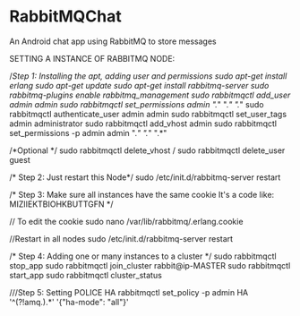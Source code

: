 # RabbitMQChat
An Android chat app using RabbitMQ to store messages


SETTING A INSTANCE OF RABBITMQ NODE:

/*Step 1: Installing the apt, adding user and permissions
sudo apt-get install erlang
sudo apt-get update
sudo apt-get install rabbitmq-server
sudo rabbitmq-plugins enable rabbitmq_management
sudo rabbitmqctl add_user admin admin
sudo rabbitmqctl set_permissions admin ".*" ".*" ".*" 
sudo rabbitmqctl authenticate_user admin admin
sudo rabbitmqctl set_user_tags admin administrator
sudo rabbitmqctl add_vhost admin
sudo rabbitmqctl set_permissions -p admin admin ".*" ".*" ".*" 

/*Optional */
sudo rabbitmqctl delete_vhost /
sudo rabbitmqctl delete_user guest

/* Step 2: Just restart this Node*/
sudo /etc/init.d/rabbitmq-server restart
 
/* Step 3: Make sure all instances have the same cookie
 It's a code like:  MIZIIEKTBIOHKBUTTGFN
*/

// To edit the cookie
sudo nano /var/lib/rabbitmq/.erlang.cookie

//Restart in all nodes
sudo /etc/init.d/rabbitmq-server restart

/* Step 4: Adding one or many instances to a cluster */
sudo rabbitmqctl stop_app
sudo rabbitmqctl join_cluster rabbit@ip-MASTER
sudo rabbitmqctl start_app
sudo rabbitmqctl cluster_status

///Step 5: Setting POLICE HA
rabbitmqctl set_policy -p admin HA  '^(?!amq\.).*' '{"ha-mode": "all"}'
